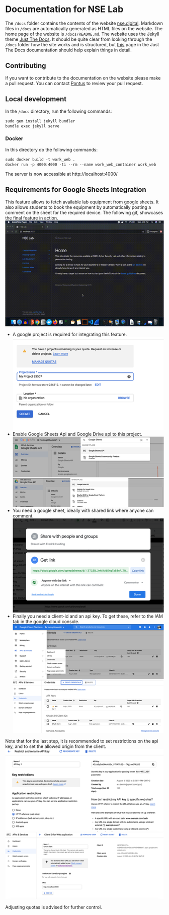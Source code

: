 # Documentation for NSE Lab

The `/docs` folder contains the contents of the website
[nse.digital](http://nse.digital). Markdown files in `/docs` are automatically
generated as HTML files on the website. The home page of the website is
`/docs/README.md`. The website uses the Jekyll theme
[Just The Docs](https://pmarsceill.github.io/just-the-docs/). It should be quite
clear from looking through the `/docs` folder how the site works and is
structured, but
[this](https://pmarsceill.github.io/just-the-docs/docs/navigation-structure/)
page in the Just The Docs documentation should help explain things in detail.

## Contributing

If you want to contribute to the documentation on the website please make a pull
request. You can contact [Pontus](https://github.com/pontusj101) to review your pull request.

## Local development
In the `/docs` directory, run the following commands:

```
sudo gem install jekyll bundler
bundle exec jekyll serve
```

### Docker
In this directory do the following commands:

```
sudo docker build -t work_web .
docker run -p 4000:4000 -ti --rm --name work_web_container work_web
```

The server is now accessible at http://localhost:4000/

## Requirements for Google Sheets Integration
This feature allows to fetch available lab equipment from google sheets. It also allows students to book the equipment by automatically posting a comment on the sheet for the required device. The following gif, showcases the final feature in action. ![feature gif](images/feature_gif.gif)
- A google project is required for integrating this feature.![new google project](images/new_google_project.png) 
- Enable Google Sheets Api and Google Drive api to this project.![enable google sheets api](images/google_sheets_api-enable.png)![enable google drive api](images/google_drive_api-enable.png)
- You need a google sheet, ideally with shared link where anyone can comment.![shared link](images/shared_link_google_sheets.png) 
- Finally you need a client-id and an api key. To get these, refer to the IAM tab in the google cloud console.![google credentials IAM](images/google_credentials_iam.png) ![google credentials IAM](images/google_credentials_iam2.png)

Note that for the last step, it is recommended to set restrictions on the api key, and to set the allowed origin from the client. ![api key restrictions](images/api_key_restrictions.png) 
![client allowed origins](images/allowed_origins_client.png)

Adjusting quotas is advised for further control.

